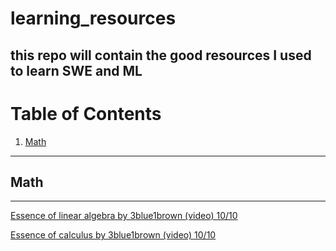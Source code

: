 # learning_resources
this repo will contain the good resources I used to learn SWE and ML
---

# Table of Contents

1. [Math](#math)

---

## Math <a name="math"></a>
---
[Essence of linear algebra by 3blue1brown (video) 10/10 ](https://www.youtube.com/playlist?list=PLZHQObOWTQDPD3MizzM2xVFitgF8hE_ab)

[Essence of calculus by 3blue1brown (video) 10/10](https://www.youtube.com/playlist?list=PLZHQObOWTQDMsr9K-rj53DwVRMYO3t5Yr)

   
